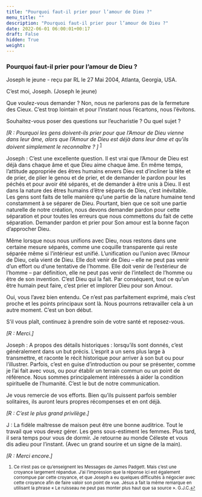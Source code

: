 ```yaml
---
title: "Pourquoi faut-il prier pour l’amour de Dieu ?"
menu_title: ""
description: "Pourquoi faut-il prier pour l’amour de Dieu ?"
date: 2022-06-01 06:00:01+00:17
draft: False
hidden: True
weight:
---
```

### Pourquoi faut-il prier pour l’amour de Dieu ?

Joseph le jeune - reçu par RL le 27 Mai 2004, Atlanta, Georgia, USA.

C’est moi, Joseph. (Joseph le jeune)

Que voulez-vous demander ? Non, nous ne parlerons pas de la fermeture des Cieux. C’est trop lointain et pour l’instant nous l’écartons, nous l’évitons.

Souhaitez-vous poser des questions sur l’eucharistie ? Ou quel sujet ?

*[R : Pourquoi les gens doivent-ils prier pour que l’Amour de Dieu vienne dans leur âme, alors que l’Amour de Dieu est déjà dans leur âme et qu’ils doivent simplement le reconnaître ? ]* <sup id="a1">[1](#f1)</sup>

Joseph : C’est une excellente question. Il est vrai que l’Amour de Dieu est déjà dans chaque âme et que Dieu aime chaque âme. En même temps, l’attitude appropriée des êtres humains envers Dieu est d’incliner la tête et de prier, de plier le genou et de prier, et de demander le pardon pour les péchés et pour avoir été séparés, et de demander à être unis à Dieu. Il est dans la nature des êtres humains d’être séparés de Dieu, c’est inévitable. Les gens sont faits de telle manière qu’une partie de la nature humaine tend constamment à se séparer de Dieu. Pourtant, bien que ce soit une partie naturelle de notre création, nous devons demander pardon pour cette séparation et pour toutes les erreurs que nous commettons du fait de cette séparation. Demander pardon et prier pour Son amour est la bonne façon d’approcher Dieu. 

Même lorsque nous nous unifions avec Dieu, nous restons dans une certaine mesure séparés, comme une coquille transparente qui reste séparée même si l’intérieur est unifié. L’unification ou l’union avec l’Amour de Dieu, cela vient de Dieu. Elle doit venir de Dieu – elle ne peut pas venir d’un effort ou d’une tentative de l’homme. Elle doit venir de l’extérieur de l’homme – par définition, elle ne peut pas venir de l’intellect de l’homme ou être de son invention. C’est Dieu qui la fait. Par conséquent, tout ce qu’un être humain peut faire, c’est prier et implorer Dieu pour son Amour.

Oui, vous l’avez bien entendu. Ce n’est pas parfaitement exprimé, mais c’est proche et les points principaux sont là. Nous pourrons retravailler cela à un autre moment. C’est un bon début.

S’il vous plaît, continuez à prendre soin de votre santé et reposez-vous.

*[R : Merci.]*

Joseph : A propos des détails historiques : lorsqu’ils sont donnés, c’est généralement dans un but précis. L’esprit a un sens plus large à transmettre, et raconte le récit historique pour arriver à son but ou pour l’illustrer. Parfois, c’est en guise d’introduction ou pour se présenter, comme je l’ai fait avec vous, ou pour établir un terrain commun ou un point de référence. Nous sommes principalement intéressés à aider la condition spirituelle de l’humanité. C’est le but de notre communication.

Je vous remercie de vos efforts. Bien qu’ils puissent parfois sembler solitaires, ils auront leurs propres récompenses et en ont déjà.

*[R : C’est le plus grand privilège.]*

J : La fidèle maîtresse de maison peut être une bonne auditrice. Tout le travail que vous devez gérer. Les gens sous-estiment les femmes. Plus tard, il sera temps pour vous de dormir. Je retourne au monde Céleste et vous dis adieu pour l’instant. (Avec un grand sourire et un signe de la main).

*[R : Merci encore.]*
<small>

1. <large id="f1"> Ce n’est pas ce qu’enseignent les Messages de James Padgett. Mais c’est une croyance largement répandue. J’ai l’impression que la réponse ici est également corrompue par cette croyance, et que Joseph a eu quelques difficultés à négocier avec cette croyance afin de faire valoir son point de vue. Jésus a fait la même remarque en utilisant la phrase « Le ruisseau ne peut pas monter plus haut que sa source ». G.J.C.[↩](#a1)
